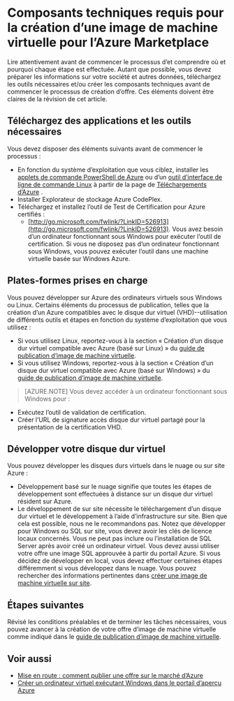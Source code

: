 <properties
   pageTitle="Les composants techniques requis pour la création d’une image de machine virtuelle pour le marché Azure | Microsoft Azure"
   description="Comprendre les besoins pour créer et déployer une image de machine virtuelle sur le marché d’Azure pour d’autres d’acheter."
   services="marketplace-publishing"
   documentationCenter=""
   authors="HannibalSII"
   manager="hascipio"
   editor=""/>

<tags
  ms.service="marketplace"
  ms.devlang="na"
  ms.topic="article"
  ms.tgt_pltfrm="Azure"
  ms.workload="na"
  ms.date="04/29/2016"
  ms.author="hascipio; v-divte"/>

# <a name="technical-prerequisites-for-creating-a-virtual-machine-image-for-the-azure-marketplace"></a>Composants techniques requis pour la création d’une image de machine virtuelle pour l’Azure Marketplace
Lire attentivement avant de commencer le processus d’et comprendre où et pourquoi chaque étape est effectuée. Autant que possible, vous devez préparer les informations sur votre société et autres données, téléchargez les outils nécessaires et/ou créer les composants techniques avant de commencer le processus de création d’offre. Ces éléments doivent être claires de la révision de cet article.  

## <a name="download-needed-tools--applications"></a>Téléchargez des applications et les outils nécessaires
Vous devez disposer des éléments suivants avant de commencer le processus :

- En fonction du système d’exploitation que vous ciblez, installer les [applets de commande PowerShell de Azure](https://www.microsoft.com/web/handlers/webpi.ashx/getinstaller/WindowsAzurePowershellGet.3f.3f.3fnew.appids) ou d’un [outil d’interface de ligne de commande Linux](https://go.microsoft.com/fwlink/?LinkId=253472&clcid=0x409) à partir de la page de [Téléchargements d’Azure](https://azure.microsoft.com/downloads/) .
- Installer Explorateur de stockage Azure CodePlex.
- Téléchargez et installez l’outil de Test de Certification pour Azure certifiés :
  - [http://go.microsoft.com/fwlink/?LinkID=526913](http://go.microsoft.com/fwlink/?LinkID=526913). Vous avez besoin d’un ordinateur fonctionnant sous Windows pour exécuter l’outil de certification. Si vous ne disposez pas d’un ordinateur fonctionnant sous Windows, vous pouvez exécuter l’outil dans une machine virtuelle basée sur Windows Azure.

## <a name="platforms-supported"></a>Plates-formes prises en charge
Vous pouvez développer sur Azure des ordinateurs virtuels sous Windows ou Linux. Certains éléments du processus de publication, telles que la création d’un Azure compatibles avec le disque dur virtuel (VHD)--utilisation de différents outils et étapes en fonction du système d’exploitation que vous utilisez :  

- Si vous utilisez Linux, reportez-vous à la section « Création d’un disque dur virtuel compatible avec Azure (basé sur Linux) » du [guide de publication d’image de machine virtuelle](marketplace-publishing-vm-image-creation.md).
- Si vous utilisez Windows, reportez-vous à la section « Création d’un disque dur virtuel compatible avec Azure (basé sur Windows) » du [guide de publication d’image de machine virtuelle](marketplace-publishing-vm-image-creation.md).

> [AZURE.NOTE] Vous devez accéder à un ordinateur fonctionnant sous Windows pour :
- Exécutez l’outil de validation de certification.
- Créer l’URL de signature accès disque dur virtuel partagé pour la présentation de la certification VHD.

## <a name="develop-your-vhd"></a>Développer votre disque dur virtuel
Vous pouvez développer les disques durs virtuels dans le nuage ou sur site Azure :

- Développement basé sur le nuage signifie que toutes les étapes de développement sont effectuées à distance sur un disque dur virtuel résident sur Azure.
- Le développement de sur site nécessite le téléchargement d’un disque dur virtuel et le développement à l’aide d’infrastructure sur site. Bien que cela est possible, nous ne le recommandons pas. Notez que développer pour Windows ou SQL sur site, vous devez avoir les clés de licence locaux concernés. Vous ne peut pas inclure ou l’installation de SQL Server après avoir créé un ordinateur virtuel. Vous devez aussi utiliser votre offre une image SQL approuvée à partir du portail Azure. Si vous décidez de développer en local, vous devez effectuer certaines étapes différemment si vous développez dans le nuage. Vous pouvez rechercher des informations pertinentes dans [créer une image de machine virtuelle sur site](marketplace-publishing-vm-image-creation-on-premise.md).

## <a name="next-steps"></a>Étapes suivantes
Révisé les conditions préalables et de terminer les tâches nécessaires, vous pouvez avancer à la création de votre offre d’image de machine virtuelle comme indiqué dans le [guide de publication d’image de machine virtuelle](marketplace-publishing-vm-image-creation.md).

## <a name="see-also"></a>Voir aussi
- [Mise en route : comment publier une offre sur le marché d’Azure](marketplace-publishing-getting-started.md)
- [Créer un ordinateur virtuel exécutant Windows dans le portail d’aperçu Azure](../virtual-machines/virtual-machines-windows-hero-tutorial.md)


[link-acct-creation]:marketplace-publishing-accounts-creation-registration.md
